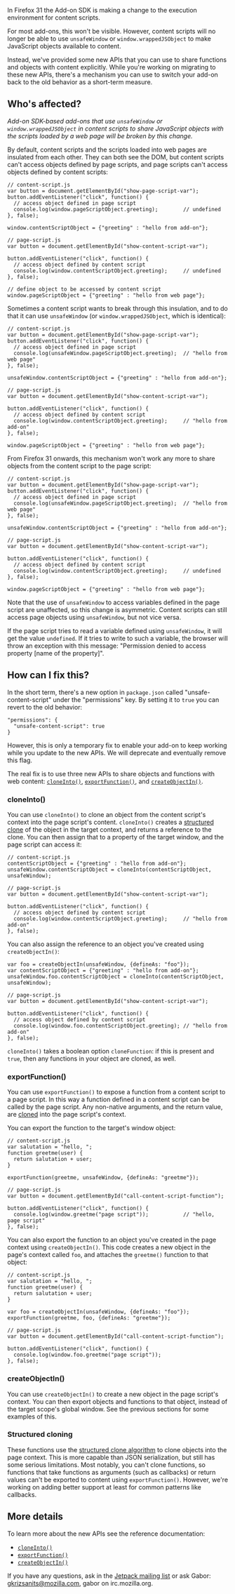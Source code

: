 In Firefox 31 the Add-on SDK is making a change to the execution environment for content scripts.

For most add-ons, this won't be visible. However, content scripts will no longer be able to use `unsafeWindow` or `window.wrappedJSObject` to make JavaScript objects available to content.

Instead, we've provided some new APIs that you can use to share functions and objects with content explicitly. While you're working on migrating to these new APIs, there's a mechanism you can use to switch your add-on back to the old behavior as a short-term measure.

## Who's affected? ##

*Add-on SDK-based add-ons that use `unsafeWindow` or `window.wrappedJSObject` in content scripts to share JavaScript objects with the scripts loaded by a web page will be broken by this change.*

By default, content scripts and the scripts loaded into web pages are insulated from each other. They can both see the DOM, but content scripts can't access objects defined by page scripts, and page scripts can't access objects defined by content scripts:

    // content-script.js
    var button = document.getElementById("show-page-script-var");
    button.addEventListener("click", function() {
      // access object defined in page script
      console.log(window.pageScriptObject.greeting);        // undefined
    }, false);
    
    window.contentScriptObject = {"greeting" : "hello from add-on"};

<!-- -->

    // page-script.js
    var button = document.getElementById("show-content-script-var");
    
    button.addEventListener("click", function() {
      // access object defined by content script
      console.log(window.contentScriptObject.greeting);     // undefined
    }, false);

    // define object to be accessed by content script
    window.pageScriptObject = {"greeting" : "hello from web page"};

Sometimes a content script wants to break through this insulation, and to do that it can use `unsafeWindow` (or `window.wrappedJSObject`, which is identical):

    // content-script.js
    var button = document.getElementById("show-page-script-var");
    button.addEventListener("click", function() {
      // access object defined in page script
      console.log(unsafeWindow.pageScriptObject.greeting);  // "hello from web page"
    }, false);
    
    unsafeWindow.contentScriptObject = {"greeting" : "hello from add-on"};

<!-- -->

    // page-script.js
    var button = document.getElementById("show-content-script-var");
    
    button.addEventListener("click", function() {
      // access object defined by content script
      console.log(window.contentScriptObject.greeting);     // "hello from add-on"
    }, false);

    window.pageScriptObject = {"greeting" : "hello from web page"};

From Firefox 31 onwards, this mechanism won't work any more to share objects from the content script to the page script:

    // content-script.js
    var button = document.getElementById("show-page-script-var");
    button.addEventListener("click", function() {
      // access object defined in page script
      console.log(unsafeWindow.pageScriptObject.greeting);  // "hello from web page"
    }, false);
    
    unsafeWindow.contentScriptObject = {"greeting" : "hello from add-on"};

<!-- -->

    // page-script.js
    var button = document.getElementById("show-content-script-var");
    
    button.addEventListener("click", function() {
      // access object defined by content script
      console.log(window.contentScriptObject.greeting);     // undefined
    }, false);

    window.pageScriptObject = {"greeting" : "hello from web page"};

Note that the use of `unsafeWindow` to access variables defined in the page script are unaffected, so this change is asymmetric. Content scripts can still access page objects using `unsafeWindow`, but not vice versa.

If the page script tries to read a variable defined using `unsafeWindow`, it will get the value `undefined`. If it tries to write to such a variable, the browser will throw an exception with this message: "Permission denied to access property [name of the property]".

## How can I fix this? ##

In the short term, there's a new option in `package.json` called "unsafe-content-script" under the "permissions" key. By setting it to `true` you can revert to the old behavior:

    "permissions": {
      "unsafe-content-script": true
    }

However, this is only a temporary fix to enable your add-on to keep working while you update to the new APIs. We will deprecate and eventually remove this flag.

The real fix is to use three new APIs to share objects and functions with web content: [`cloneInto()`](https://developer.mozilla.org/en-US/docs/Components.utils.cloneInto),
[`exportFunction()`](https://developer.mozilla.org/en-US/docs/Components.utils.exportFunction), and [`createObjectIn()`](https://developer.mozilla.org/en-US/docs/Components.utils.createObjectIn).

### cloneInto() ###

You can use `cloneInto()` to clone an object from the content script's context into the page script's content.
`cloneInto()` creates a [structured clone](#Structured_cloning) of the object in the target context, and returns a reference to the clone. You can then assign that to a property of the target window, and the page script can access it:

    // content-script.js
    contentScriptObject = {"greeting" : "hello from add-on"};
    unsafeWindow.contentScriptObject = cloneInto(contentScriptObject, unsafeWindow);

<!-- -->

    // page-script.js
    var button = document.getElementById("show-content-script-var");
    
    button.addEventListener("click", function() {
      // access object defined by content script
      console.log(window.contentScriptObject.greeting);     // "hello from add-on"
    }, false);

You can also assign the reference to an object you've created using `createObjectIn()`:

    var foo = createObjectIn(unsafeWindow, {defineAs: "foo"});
    var contentScriptObject = {"greeting" : "hello from add-on"};
    unsafeWindow.foo.contentScriptObject = cloneInto(contentScriptObject, unsafeWindow);

<!-- -->

    // page-script.js
    var button = document.getElementById("show-content-script-var");

    button.addEventListener("click", function() {
      // access object defined by content script
      console.log(window.foo.contentScriptObject.greeting); // "hello from add-on"
    }, false);

`cloneInto()` takes a boolean option `cloneFunction`: if this is present and `true`, then any functions in your object are cloned, as well.

### exportFunction() ###

You can use `exportFunction()` to expose a function from a content script to a page script. In this way a function defined in a content script can be called by the page script. Any non-native arguments, and the return value, are [cloned](#Structured_cloning) into the page script's context.

You can export the function to the target's window object:

    // content-script.js
    var salutation = "hello, ";
    function greetme(user) {
      return salutation + user;
    }

    exportFunction(greetme, unsafeWindow, {defineAs: "greetme"});

<!-- -->

    // page-script.js
    var button = document.getElementById("call-content-script-function");

    button.addEventListener("click", function() {
      console.log(window.greetme("page script"));           // "hello, page script"
    }, false);

You can also export the function to an object you've created in the page context using `createObjectIn()`. This code creates a new object in the page's context called `foo`, and attaches the `greetme()` function to that object:

    // content-script.js
    var salutation = "hello, ";
    function greetme(user) {
      return salutation + user;
    }

    var foo = createObjectIn(unsafeWindow, {defineAs: "foo"});
    exportFunction(greetme, foo, {defineAs: "greetme"});

<!-- -->

    // page-script.js
    var button = document.getElementById("call-content-script-function");

    button.addEventListener("click", function() {
      console.log(window.foo.greetme("page script"));
    }, false);

### createObjectIn() ###

You can use `createObjectIn()` to create a new object in the page script's context. You can then export objects and functions to that object, instead of the target scope's global window. See the previous sections for some examples of this.

### Structured cloning ###

These functions use the [structured clone algorithm](https://developer.mozilla.org/en-US/docs/Web/Guide/API/DOM/The_structured_clone_algorithm) to clone objects into the page context. This is more capable than JSON serialization, but still has some serious limitations. Most notably, you can't clone functions, so functions that take functions as arguments (such as callbacks) or return values can't be exported to content using `exportFunction()`. However, we're working on adding better support at least for common patterns like callbacks.

## More details ##

To learn more about the new APIs see the reference documentation:

* [`cloneInto()`](https://developer.mozilla.org/en-US/docs/Components.utils.cloneInto)
* [`exportFunction()`](https://developer.mozilla.org/en-US/docs/Components.utils.exportFunction)
* [`createObjectIn()`](https://developer.mozilla.org/en-US/docs/Components.utils.createObjectIn)

If you have any questions, ask in the [Jetpack mailing list](https://groups.google.com/forum/#!forum/mozilla-labs-jetpack) or ask Gabor: gkrizsanits@mozilla.com, gabor on irc.mozilla.org.
